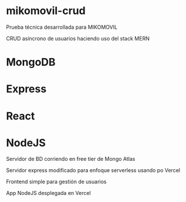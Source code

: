 # mikomovil-crud
Prueba técnica desarrollada para MIKOMOVIL

CRUD asíncrono de usuarios haciendo uso del stack MERN

# MongoDB
# Express
# React
# NodeJS

Servidor de BD corriendo en free tier de Mongo Atlas

Servidor express modificado para enfoque serverless usando po Vercel

Frontend simple para gestión de usuarios

App NodeJS desplegada en Vercel

